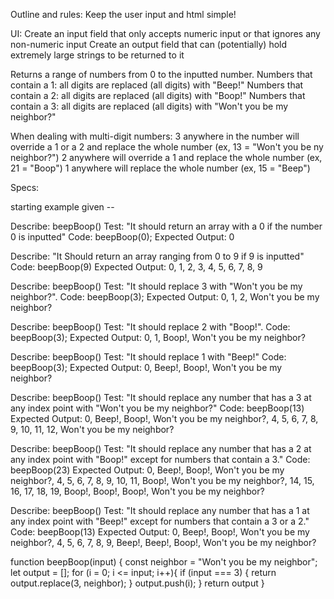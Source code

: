 Outline and rules:
Keep the user input and html simple!

UI:
Create an input field that only accepts numeric input or that ignores any non-numeric input
Create an output field that can (potentially) hold extremely large strings to be returned to it

Returns a range of numbers from 0 to the inputted number.
Numbers that contain a 1: all digits are replaced (all digits) with "Beep!"
Numbers that contain a 2: all digits are replaced (all digits) with "Boop!"
Numbers that contain a 3: all digits are replaced (all digits) with "Won't you be my neighbor?"

When dealing with multi-digit numbers:
3 anywhere in the number will override a 1 or a 2 and replace the whole number (ex, 13 = "Won't you be ny neighbor?")
2 anywhere will override a 1 and replace the whole number (ex, 21 = "Boop")
1 anywhere will replace the whole number (ex, 15 = "Beep")


Specs:

starting example given --

Describe: beepBoop()
Test: "It should return an array with a 0 if the number 0 is inputted"
Code: beepBoop(0);
Expected Output: 0

Describe: "It Should return an array ranging from 0 to 9 if 9 is inputted"
Code: beepBoop(9)
Expected Output: 0, 1, 2, 3, 4, 5, 6, 7, 8, 9

Describe: beepBoop()
Test: "It should replace 3 with "Won't you be my neighbor?".
Code: beepBoop(3);
Expected Output: 0, 1, 2, Won't you be my neighbor?

Describe: beepBoop()
Test: "It should replace 2 with "Boop!".
Code: beepBoop(3);
Expected Output: 0, 1, Boop!, Won't you be my neighbor?

Describe: beepBoop()
Test: "It should replace 1 with "Beep!"
Code: beepBoop(3);
Expected Output: 0, Beep!, Boop!, Won't you be my neighbor?

Describe: beepBoop()
Test: "It should replace any number that has a 3 at any index point with "Won't you be my neighbor?"
Code: beepBoop(13)
Expected Output: 0, Beep!, Boop!, Won't you be my neighbor?, 4, 5, 6, 7, 8, 9, 10, 11, 12, Won't you be my neighbor?

Describe: beepBoop()
Test: "It should replace any number that has a 2 at any index point with "Boop!" except for numbers that contain a 3."
Code: beepBoop(23)
Expected Output: 0, Beep!, Boop!, Won't you be my neighbor?, 4, 5, 6, 7, 8, 9, 10, 11, Boop!, Won't you be my neighbor?, 14, 15, 16, 17, 18, 19, Boop!, Boop!, Boop!, Won't you be my neighbor?

Describe: beepBoop()
Test: "It should replace any number that has a 1 at any index point with "Beep!" except for numbers that contain a 3 or a 2."
Code: beepBoop(13)
Expected Output: 0, Beep!, Boop!, Won't you be my neighbor?, 4, 5, 6, 7, 8, 9, Beep!, Beep!, Boop!, Won't you be my neighbor?


function beepBoop(input) {
  const neighbor = "Won't you be my neighbor";
  let output = [];
  for (i = 0; i <= input; i++){
    if (input === 3) {
      return output.replace(3, neighbor);
    }
    output.push(i);
  }
  return output
}